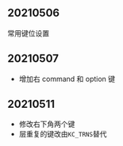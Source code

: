 ## 20210506
常用键位设置

## 20210507
* 增加右 command 和 option 键

## 20210511
* 修改右下角两个键
* 层重复的键改由`KC_TRNS`替代